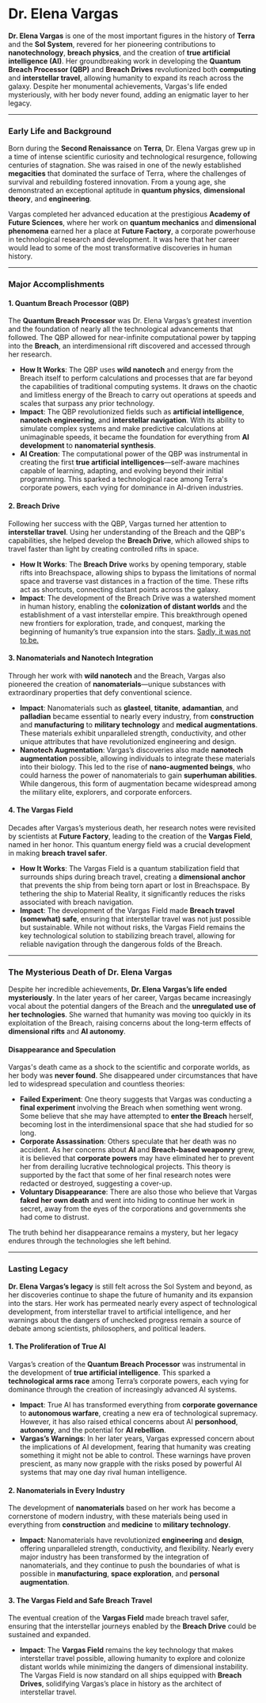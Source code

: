# Dr. Elena Vargas
**Dr. Elena Vargas** is one of the most important figures in the history of **Terra** and the **Sol System**, revered for her pioneering contributions to **nanotechnology**, **breach physics**, and the creation of **true artificial intelligence (AI)**. Her groundbreaking work in developing the **Quantum Breach Processor (QBP)** and **Breach Drives** revolutionized both **computing** and **interstellar travel**, allowing humanity to expand its reach across the galaxy. Despite her monumental achievements, Vargas's life ended mysteriously, with her body never found, adding an enigmatic layer to her legacy.

---

### Early Life and Background

Born during the **Second Renaissance** on **Terra**, Dr. Elena Vargas grew up in a time of intense scientific curiosity and technological resurgence, following centuries of stagnation. She was raised in one of the newly established **megacities** that dominated the surface of Terra, where the challenges of survival and rebuilding fostered innovation. From a young age, she demonstrated an exceptional aptitude in **quantum physics**, **dimensional theory**, and **engineering**.

Vargas completed her advanced education at the prestigious **Academy of Future Sciences**, where her work on **quantum mechanics** and **dimensional phenomena** earned her a place at **Future Factory**, a corporate powerhouse in technological research and development. It was here that her career would lead to some of the most transformative discoveries in human history.

---

### Major Accomplishments

#### 1. Quantum Breach Processor (QBP)

The **Quantum Breach Processor** was Dr. Elena Vargas’s greatest invention and the foundation of nearly all the technological advancements that followed. The QBP allowed for near-infinite computational power by tapping into the **Breach**, an interdimensional rift discovered and accessed through her research.

- **How It Works**: The QBP uses **wild nanotech** and energy from the Breach itself to perform calculations and processes that are far beyond the capabilities of traditional computing systems. It draws on the chaotic and limitless energy of the Breach to carry out operations at speeds and scales that surpass any prior technology.
- **Impact**: The QBP revolutionized fields such as **artificial intelligence**, **nanotech engineering**, and **interstellar navigation**. With its ability to simulate complex systems and make predictive calculations at unimaginable speeds, it became the foundation for everything from **AI development** to **nanomaterial synthesis**.
- **AI Creation**: The computational power of the QBP was instrumental in creating the first **true artificial intelligences**—self-aware machines capable of learning, adapting, and evolving beyond their initial programming. This sparked a technological race among Terra's corporate powers, each vying for dominance in AI-driven industries.

#### 2. Breach Drive

Following her success with the QBP, Vargas turned her attention to **interstellar travel**. Using her understanding of the Breach and the QBP's capabilities, she helped develop the **Breach Drive**, which allowed ships to travel faster than light by creating controlled rifts in space.

- **How It Works**: The **Breach Drive** works by opening temporary, stable rifts into Breachspace, allowing ships to bypass the limitations of normal space and traverse vast distances in a fraction of the time. These rifts act as shortcuts, connecting distant points across the galaxy.
- **Impact**: The development of the Breach Drive was a watershed moment in human history, enabling the **colonization of distant worlds** and the establishment of a vast interstellar empire. This breakthrough opened new frontiers for exploration, trade, and conquest, marking the beginning of humanity’s true expansion into the stars. [Sadly, it was not to be.](Terra🌎TheArkCatastrophe.md)

#### 3. Nanomaterials and Nanotech Integration

Through her work with **wild nanotech** and the Breach, Vargas also pioneered the creation of **nanomaterials**—unique substances with extraordinary properties that defy conventional science.

- **Impact**: Nanomaterials such as **glasteel**, **titanite**, **adamantian**, and **palladian** became essential to nearly every industry, from **construction** and **manufacturing** to **military technology** and **medical augmentations**. These materials exhibit unparalleled strength, conductivity, and other unique attributes that have revolutionized engineering and design.
- **Nanotech Augmentation**: Vargas’s discoveries also made **nanotech augmentation** possible, allowing individuals to integrate these materials into their biology. This led to the rise of **nano-augmented beings**, who could harness the power of nanomaterials to gain **superhuman abilities**. While dangerous, this form of augmentation became widespread among the military elite, explorers, and corporate enforcers.

#### 4. The Vargas Field

Decades after Vargas’s mysterious death, her research notes were revisited by scientists at **Future Factory**, leading to the creation of the **Vargas Field**, named in her honor. This quantum energy field was a crucial development in making **breach travel safer**.

- **How It Works**: The Vargas Field is a quantum stabilization field that surrounds ships during breach travel, creating a **dimensional anchor** that prevents the ship from being torn apart or lost in Breachspace. By tethering the ship to Material Reality, it significantly reduces the risks associated with breach navigation.
- **Impact**: The development of the Vargas Field made **Breach travel (somewhat) safe**, ensuring that interstellar travel was not just possible but sustainable. While not without risks, the Vargas Field remains the key technological solution to stabilizing breach travel, allowing for reliable navigation through the dangerous folds of the Breach.

---

### The Mysterious Death of Dr. Elena Vargas

Despite her incredible achievements, **Dr. Elena Vargas’s life ended mysteriously**. In the later years of her career, Vargas became increasingly vocal about the potential dangers of the Breach and the **unregulated use of her technologies**. She warned that humanity was moving too quickly in its exploitation of the Breach, raising concerns about the long-term effects of **dimensional rifts** and **AI autonomy**.

#### Disappearance and Speculation

Vargas's death came as a shock to the scientific and corporate worlds, as her body was **never found**. She disappeared under circumstances that have led to widespread speculation and countless theories:

- **Failed Experiment**: One theory suggests that Vargas was conducting a **final experiment** involving the Breach when something went wrong. Some believe that she may have attempted to **enter the Breach** herself, becoming lost in the interdimensional space that she had studied for so long.
- **Corporate Assassination**: Others speculate that her death was no accident. As her concerns about **AI** and **Breach-based weaponry** grew, it is believed that **corporate powers** may have eliminated her to prevent her from derailing lucrative technological projects. This theory is supported by the fact that some of her final research notes were redacted or destroyed, suggesting a cover-up.
- **Voluntary Disappearance**: There are also those who believe that Vargas **faked her own death** and went into hiding to continue her work in secret, away from the eyes of the corporations and governments she had come to distrust.

The truth behind her disappearance remains a mystery, but her legacy endures through the technologies she left behind.

---

### Lasting Legacy

**Dr. Elena Vargas’s legacy** is still felt across the Sol System and beyond, as her discoveries continue to shape the future of humanity and its expansion into the stars. Her work has permeated nearly every aspect of technological development, from interstellar travel to artificial intelligence, and her warnings about the dangers of unchecked progress remain a source of debate among scientists, philosophers, and political leaders.

#### 1. The Proliferation of True AI

Vargas’s creation of the **Quantum Breach Processor** was instrumental in the development of **true artificial intelligence**. This sparked a **technological arms race** among Terra’s corporate powers, each vying for dominance through the creation of increasingly advanced AI systems.

- **Impact**: True AI has transformed everything from **corporate governance** to **autonomous warfare**, creating a new era of technological supremacy. However, it has also raised ethical concerns about AI **personhood**, **autonomy**, and the potential for **AI rebellion**.
- **Vargas’s Warnings**: In her later years, Vargas expressed concern about the implications of AI development, fearing that humanity was creating something it might not be able to control. These warnings have proven prescient, as many now grapple with the risks posed by powerful AI systems that may one day rival human intelligence.

#### 2. Nanomaterials in Every Industry

The development of **nanomaterials** based on her work has become a cornerstone of modern industry, with these materials being used in everything from **construction** and **medicine** to **military technology**.

- **Impact**: Nanomaterials have revolutionized **engineering** and **design**, offering unparalleled strength, conductivity, and flexibility. Nearly every major industry has been transformed by the integration of nanomaterials, and they continue to push the boundaries of what is possible in **manufacturing**, **space exploration**, and **personal augmentation**.

#### 3. The Vargas Field and Safe Breach Travel

The eventual creation of the **Vargas Field** made breach travel safer, ensuring that the interstellar journeys enabled by the **Breach Drive** could be sustained and expanded.

- **Impact**: The **Vargas Field** remains the key technology that makes interstellar travel possible, allowing humanity to explore and colonize distant worlds while minimizing the dangers of dimensional instability. The Vargas Field is now standard on all ships equipped with **Breach Drives**, solidifying Vargas’s place in history as the architect of interstellar travel.